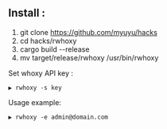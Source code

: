 ## Install : 
1. git clone https://github.com/myuyu/hacks
2. cd hacks/rwhoxy
3. cargo build --release
4. mv target/release/rwhoxy /usr/bin/rwhoxy

Set whoxy API key : 
```
▶ rwhoxy -s key
```

Usage example:

```
▶ rwhoxy -e admin@domain.com
```
